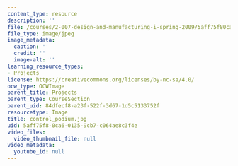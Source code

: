 ```yaml
---
content_type: resource
description: ''
file: /courses/2-007-design-and-manufacturing-i-spring-2009/5aff75f80ca601359cb7c064ae8c3f4e_control_podium.jpg
file_type: image/jpeg
image_metadata:
  caption: ''
  credit: ''
  image-alt: ''
learning_resource_types:
- Projects
license: https://creativecommons.org/licenses/by-nc-sa/4.0/
ocw_type: OCWImage
parent_title: Projects
parent_type: CourseSection
parent_uid: 84dfecf8-a23f-522f-3d67-1d5c5133752f
resourcetype: Image
title: control_podium.jpg
uid: 5aff75f8-0ca6-0135-9cb7-c064ae8c3f4e
video_files:
  video_thumbnail_file: null
video_metadata:
  youtube_id: null
---
```

